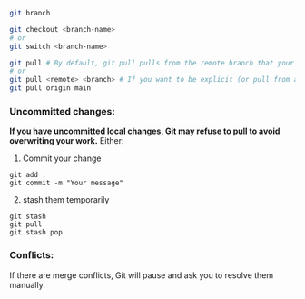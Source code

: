 ```bash
git branch

git checkout <branch-name> 
# or 
git switch <branch-name>

git pull # By default, git pull pulls from the remote branch that your current branch is tracking (usually origin/<current-branch>). 
# or
git pull <remote> <branch> # If you want to be explicit (or pull from a different remote/branch): 
git pull origin main
```

### Uncommitted changes: 
**If you have uncommitted local changes, Git may refuse to pull to avoid overwriting your work.**
Either:
1. Commit your change
```
git add .
git commit -m "Your message"
```

2. stash them temporarily
```
git stash
git pull
git stash pop
```

### Conflicts: 
If there are merge conflicts, Git will pause and ask you to resolve them manually. 
